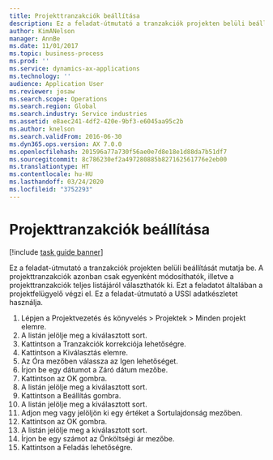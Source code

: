 ```yaml
---
title: Projekttranzakciók beállítása
description: Ez a feladat-útmutató a tranzakciók projekten belüli beállítását mutatja be.
author: KimANelson
manager: AnnBe
ms.date: 11/01/2017
ms.topic: business-process
ms.prod: ''
ms.service: dynamics-ax-applications
ms.technology: ''
audience: Application User
ms.reviewer: josaw
ms.search.scope: Operations
ms.search.region: Global
ms.search.industry: Service industries
ms.assetid: e8aec241-4df2-420e-9bf3-e6045aa95c2b
ms.author: knelson
ms.search.validFrom: 2016-06-30
ms.dyn365.ops.version: AX 7.0.0
ms.openlocfilehash: 201596a77a730f56ae0e7d8e18e1d88da7b51df7
ms.sourcegitcommit: 8c786230ef2a497280885b827162561776e2eb00
ms.translationtype: HT
ms.contentlocale: hu-HU
ms.lasthandoff: 03/24/2020
ms.locfileid: "3752293"
---
```

# <a name="adjust-project-transactions"></a>Projekttranzakciók beállítása

[!include [task guide banner](../../includes/task-guide-banner.md)]

Ez a feladat-útmutató a tranzakciók projekten belüli beállítását mutatja be. A projekttranzakciók azonban csak egyenként módosíthatók, illetve a projekttranzakciók teljes listájáról választhatók ki. Ezt a feladatot általában a projektfelügyelő végzi el. Ez a feladat-útmutató a USSI adatkészletet használja.

1. Lépjen a Projektvezetés és könyvelés > Projektek > Minden projekt elemre. 
2. A listán jelölje meg a kiválasztott sort. 
3. Kattintson a Tranzakciók korrekciója lehetőségre. 
4. Kattintson a Kiválasztás elemre. 
5. Az Óra mezőben válassza az Igen lehetőséget. 
6. Írjon be egy dátumot a Záró dátum mezőbe. 
7. Kattintson az OK gombra. 
8. A listán jelölje meg a kiválasztott sort. 
9. Kattintson a Beállítás gombra. 
10. A listán jelölje meg a kiválasztott sort. 
11. Adjon meg vagy jelöljön ki egy értéket a Sortulajdonság mezőben. 
12. Kattintson az OK gombra. 
13. A listán jelölje meg a kiválasztott sort. 
14. Írjon be egy számot az Önköltségi ár mezőbe. 
15. Kattintson a Feladás lehetőségre. 
